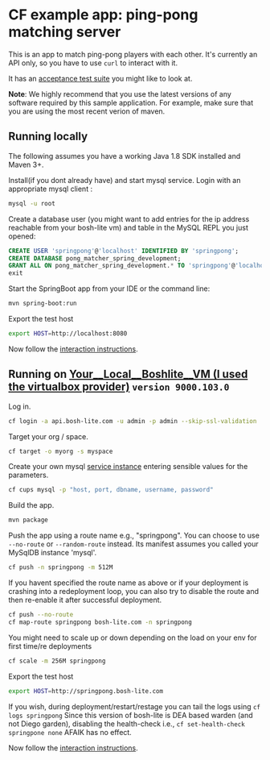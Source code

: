 # CF example app: ping-pong matching server

This is an app to match ping-pong players with each other. It's currently an
API only, so you have to use `curl` to interact with it.

It has an [acceptance test suite][acceptance-test] you might like to look at.

**Note**: We highly recommend that you use the latest versions of any software required by this sample application. For example, make sure that you are using the most recent verion of maven.

## Running locally

The following assumes you have a working Java 1.8 SDK installed and Maven 3+.

Install(if you dont already have) and start mysql service. Login with an appropriate mysql client :

```bash
mysql -u root
```

Create a database user (you might want to add entries for the ip address reachable from your bosh-lite vm) and table in the MySQL REPL you just opened:

```sql
CREATE USER 'springpong'@'localhost' IDENTIFIED BY 'springpong';
CREATE DATABASE pong_matcher_spring_development;
GRANT ALL ON pong_matcher_spring_development.* TO 'springpong'@'localhost';
exit
```

Start the SpringBoot app from your IDE or the command line:

```bash
mvn spring-boot:run
```

Export the test host

```bash
export HOST=http://localhost:8080
```

Now follow the [interaction instructions][interaction].

## Running on [Your__Local__Boshlite__VM (I used the virtualbox provider)][bosh-lite] `version 9000.103.0`

Log in.

```bash
cf login -a api.bosh-lite.com -u admin -p admin --skip-ssl-validation
```

Target your org / space.

```bash
cf target -o myorg -s myspace
```

Create your own mysql [service instance][cups] entering sensible values for the parameters.

```bash
cf cups mysql -p "host, port, dbname, username, password"
```

Build the app.

```bash
mvn package
```

Push the app using a route name e.g., "springpong". You can choose to use `--no-route` or `--random-route` instead. Its manifest assumes you called your MySqlDB instance 'mysql'.

```bash
cf push -n springpong -m 512M
```
If you havent specified the route name as above or if your deployment is crashing into a redeployment loop, you can also try to disable the route and then re-enable it after successful deployment.
```bash
cf push --no-route
cf map-route springpong bosh-lite.com -n springpong
```

You might need to scale up or down depending on the load on your env for first time/re deployments

```bash
cf scale -m 256M springpong
```
Export the test host

```bash
export HOST=http://springpong.bosh-lite.com
```
If you wish, during deployment/restart/restage you can tail the logs using `cf logs springpong`
Since this version of bosh-lite is DEA based warden (and not Diego garden), disabling the health-check i.e., `cf set-health-check springpone none` AFAIK has no effect.


Now follow the [interaction instructions][interaction].

[bosh-lite]:https://github.com/cloudfoundry/bosh-lite
[cups]:http://docs.cloudfoundry.org/devguide/services/user-provided.html#create
[acceptance-test]:https://github.com/cloudfoundry-samples/pong_matcher_acceptance
[interaction]:https://github.com/cloudfoundry-samples/pong_matcher_grails#interaction-instructions
